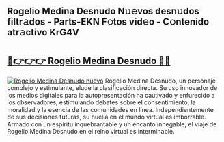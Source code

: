 ## Rogelio Medina Desnudo N𝚞𝚎vos desn𝚞dos filtr𝚊dos - Parts-EKN F𝚘tos vid𝚎o - C𝚘ntenido atr𝚊ctivo KrG4V

# <h2><a href="http://mbdis2l.tromn.icu/?c=Rogelio+Medina+Desnudo">🔗👉👉👉 Rogelio Medina Desnudo 🔗🔗</a></h2>

[![Rogelio Medina Desnudo nuevo](https://i.imgur.com/pEAQMta.gif)](http://mbdis2l.tromn.icu/?c=Rogelio+Medina+Desnudo)
Rogelio Medina Desnudo, un personaje complejo y estimulante, elude la clasificación directa. Su uso innovador de los medios digitales para la autopresentación ha cautivado y enfurecido a los observadores, estimulando debates sobre el consentimiento, la moralidad y la esencia de las comunidades en línea. Independientemente de sus decisiones futuras, su huella en el mundo virtual es imborrable. Armado con un espíritu inquebrantable y un encanto innegable, el viaje de Rogelio Medina Desnudo en el reino virtual es interminable.
